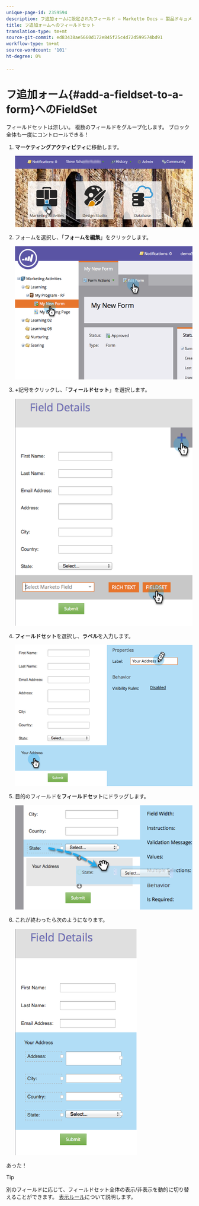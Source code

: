```yaml
---
unique-page-id: 2359594
description: フ追加ォームに設定されたフィールド — Marketto Docs — 製品ドキュメント
title: フ追加ォームへのフィールドセット
translation-type: tm+mt
source-git-commit: ed83438ae5660d172e845f25c4d72d599574bd91
workflow-type: tm+mt
source-wordcount: '101'
ht-degree: 0%

---
```



# フ追加ォーム{#add-a-fieldset-to-a-form}へのFieldSet

フィールドセットは涼しい。 複数のフィールドをグループ化します。 ブロック全体も一度にコントロールできる！

1. **マーケティングアクティビティ**&#x200B;に移動します。

   ![](assets/login-marketing-activities-1.png)

1. フォームを選択し、「**フォームを編集**」をクリックします。

   ![](assets/image2014-9-15-15-3a1-3a22.png)

1. **+**&#x200B;記号をクリックし、「**フィールドセット**」を選択します。

   ![](assets/image2014-9-15-15-3a1-3a43.png)

1. **フィールドセット**&#x200B;を選択し、**ラベル**&#x200B;を入力します。

   ![](assets/image2014-9-15-15-3a2-3a0.png)

1. 目的のフィールドを&#x200B;**フィールドセット**&#x200B;にドラッグします。

   ![](assets/image2014-9-15-15-3a2-3a13.png)

1. これが終わったら次のようになります。

   ![](assets/image2014-9-15-15-3a2-3a31.png)

あった！

>[!TIP]
>
>別のフィールドに応じて、フィールドセット全体の表示/非表示を動的に切り替えることができます。 [表示ルール](/help/marketo/product-docs/demand-generation/forms/form-fields/dynamically-toggle-visibility-of-a-form-field.md)について説明します。
